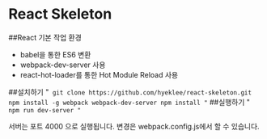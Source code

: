 # React Skeleton

##React 기본 작업 환경 
* babel을 통한 ES6 변환
* webpack-dev-server 사용
* react-hot-loader를 통한 Hot Module Reload 사용 

##설치하기
"`
git clone https://github.com/hyeklee/react-skeleton.git
npm install -g webpack webpack-dev-server
npm install
"`
##실행하기
"`
npm run dev-server
"`

서버는 포트 4000 으로 실행됩니다. 변경은 webpack.config.js에서 할 수 있습니다. 

